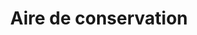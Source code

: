 ---
title: Aire de conservation
longTitle: 'Aire de conservation'
tags:
- gccommon
french:
- "[[Conservation areas]]"
---